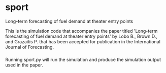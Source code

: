 # sport
Long-term forecasting of fuel demand at theater entry points

This is the simulation code that accompanies the paper titled 'Long-term forecasting of fuel demand at theater entry points' 
by Lobo B., Brown D., and Grazaitis P. that has been accepted for publication in the International Journal of Forecasting.

###
Running sport.py will run the simulation and produce the simulation output used in the paper.
